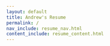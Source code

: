 ```yaml
---
layout: default
title: Andrew's Resume
permalink: /
nav_include: resume_nav.html
content_include: resume_content.html
---
```

